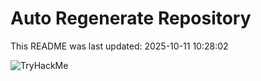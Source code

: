 # Auto Regenerate Repository

This README was last updated: 2025-10-11 10:28:02

 ![TryHackMe](https://tryhackme.com/badge/533634)